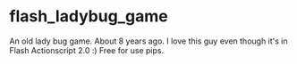 flash_ladybug_game
==================

An old lady bug game. About 8 years ago. I love this guy even though it's in Flash Actionscript 2.0 :) Free for use pips.